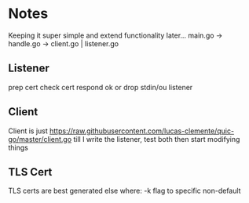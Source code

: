 # Notes

Keeping it super simple and extend functionality later...
main.go -> handle.go -> client.go | listener.go

## Listener

prep cert 
check cert
respond ok or drop
stdin/ou listener

## Client

Client is just https://raw.githubusercontent.com/lucas-clemente/quic-go/master/client.go
till I write the listener, test both then start modifying things

## TLS Cert
TLS certs are best generated else where:
-k flag to specific non-default 
